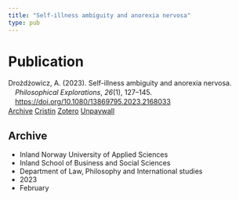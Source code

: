 ```yaml
---
title: "Self-illness ambiguity and anorexia nervosa"
type: pub
---
```

<h1>Publication</h1>
<article id="csl-bib-container-9GY74E3V" class="csl-bib-container">
  <div class="csl-bib-body" style="line-height: 1.35; padding-left: 1em; text-indent:-1em;">
  <div class="csl-entry">Dro&#x17C;d&#x17C;owicz, A. (2023). Self-illness ambiguity and anorexia nervosa. <i>Philosophical Explorations</i>, <i>26</i>(1), 127&#x2013;145. <a href="https://doi.org/10.1080/13869795.2023.2168033">https://doi.org/10.1080/13869795.2023.2168033</a></div>
</div>
  <div class="csl-bib-buttons">
    <a href="#taxonomy-article-9GY74E3V" class="csl-bib-button">Archive</a>
    <a href="https://app.cristin.no/results/show.jsf?id=2129256" alt="Cristin URL" class="csl-bib-button">Cristin</a>
    <a href="http://zotero.org/groups/5022929/items/9GY74E3V" alt="Zotero URL" class="csl-bib-button">Zotero</a>
    <a href="https://doi.org/10.1080/13869795.2023.2168033" class="csl-bib-button">Unpaywall</a>
  </div>
  <div id="csl-bib-meta-container-9GY74E3V"></div>
</article>
<div id="csl-bib-meta-9GY74E3V" class="csl-bib-meta">
  <article id="taxonomy-article-9GY74E3V" class="taxonomy-article">
    <h1>Archive</h1>
    <ul>
      <li>Inland Norway University of Applied Sciences</li>
      <li>Inland School of Business and Social Sciences</li>
      <li>Department of Law, Philosophy and International studies</li>
      <li>2023</li>
      <li>February</li>
    </ul>
  </article>
</div>
